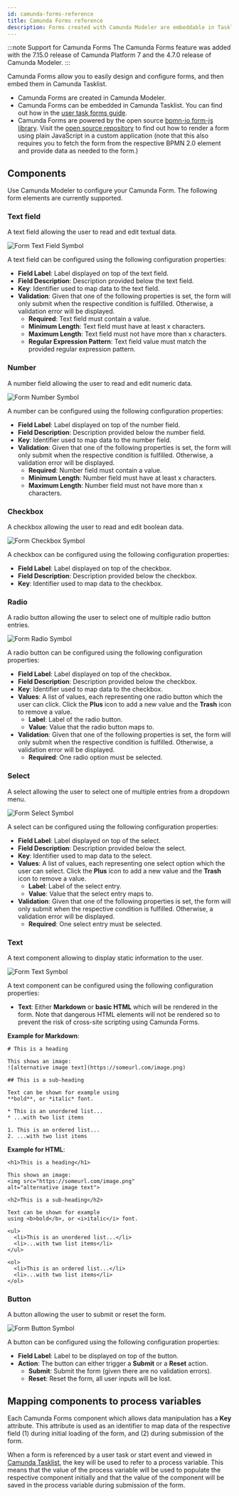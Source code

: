 ```yaml
---
id: camunda-forms-reference
title: Camunda Forms reference
description: Forms created with Camunda Modeler are embeddable in Tasklist.
---
```


:::note Support for Camunda Forms
The Camunda Forms feature was added with the 7.15.0 release of Camunda Platform 7 and the 4.7.0 release of Camunda Modeler.
:::

Camunda Forms allow you to easily design and configure forms, and then embed them in Camunda Tasklist.

- Camunda Forms are created in Camunda Modeler.
- Camunda Forms can be embedded in Camunda Tasklist. You can find out how in the [user task forms guide](../../../guides/utilizing-forms.md).
- Camunda Forms are powered by the open source [bpmn-io form-js library](https://github.com/bpmn-io/form-js). Visit the [open source repository](https://github.com/bpmn-io/form-js) to find out how to render a form using plain JavaScript in a custom application (note that this also requires you to fetch the form from the respective BPMN 2.0 element and provide data as needed to the form.)

## Components

Use Camunda Modeler to configure your Camunda Form. The following form elements are currently supported.

### Text field

A text field allowing the user to read and edit textual data.

![Form Text Field Symbol](./img/form-textField.svg)

A text field can be configured using the following configuration properties:

- **Field Label**: Label displayed on top of the text field.
- **Field Description**: Description provided below the text field.
- **Key**: Identifier used to map data to the text field.
- **Validation**: Given that one of the following properties is set, the form will only submit when the respective condition is fulfilled. Otherwise, a validation error will be displayed.
  - **Required**: Text field must contain a value.
  - **Minimum Length**: Text field must have at least x characters.
  - **Maximum Length**: Text field must not have more than x characters.
  - **Regular Expression Pattern**: Text field value must match the provided regular expression pattern.

### Number

A number field allowing the user to read and edit numeric data.

![Form Number Symbol](./img/form-number.svg)

A number can be configured using the following configuration properties:

- **Field Label**: Label displayed on top of the number field.
- **Field Description**: Description provided below the number field.
- **Key**: Identifier used to map data to the number field.
- **Validation**: Given that one of the following properties is set, the form will only submit when the respective condition is fulfilled. Otherwise, a validation error will be displayed.
  - **Required**: Number field must contain a value.
  - **Minimum Length**: Number field must have at least x characters.
  - **Maximum Length**: Number field must not have more than x characters.

### Checkbox

A checkbox allowing the user to read and edit boolean data.

![Form Checkbox Symbol](./img/form-checkbox.svg)

A checkbox can be configured using the following configuration properties:

- **Field Label**: Label displayed on top of the checkbox.
- **Field Description**: Description provided below the checkbox.
- **Key**: Identifier used to map data to the checkbox.

### Radio

A radio button allowing the user to select one of multiple radio button entries.

![Form Radio Symbol](./img/form-radio.svg)

A radio button can be configured using the following configuration properties:

- **Field Label**: Label displayed on top of the checkbox.
- **Field Description**: Description provided below the checkbox.
- **Key**: Identifier used to map data to the checkbox.
- **Values**: A list of values, each representing one radio button which the user can click. Click the **Plus** icon to add a new value and the **Trash** icon to remove a value.
  - **Label**: Label of the radio button.
  - **Value**: Value that the radio button maps to.
- **Validation**: Given that one of the following properties is set, the form will only submit when the respective condition is fulfilled. Otherwise, a validation error will be displayed.
  - **Required**: One radio option must be selected.

### Select

A select allowing the user to select one of multiple entries from a dropdown menu.

![Form Select Symbol](./img/form-select.svg)

A select can be configured using the following configuration properties:

- **Field Label**: Label displayed on top of the select.
- **Field Description**: Description provided below the select.
- **Key**: Identifier used to map data to the select.
- **Values**: A list of values, each representing one select option which the user can select. Click the **Plus** icon to add a new value and the **Trash** icon to remove a value.
  - **Label**: Label of the select entry.
  - **Value**: Value that the select entry maps to.
- **Validation**: Given that one of the following properties is set, the form will only submit when the respective condition is fulfilled. Otherwise, a validation error will be displayed.
  - **Required**: One select entry must be selected.

### Text

A text component allowing to display static information to the user.

![Form Text Symbol](./img/form-text.svg)

A text component can be configured using the following configuration properties:

- **Text**: Either **Markdown** or **basic HTML** which will be rendered in the form. Note that dangerous HTML elements will not be rendered so to prevent the risk of cross-site scripting using Camunda Forms.

**Example for Markdown**:

```
# This is a heading

This shows an image:
![alternative image text](https://someurl.com/image.png)

## This is a sub-heading

Text can be shown for example using
**bold**, or *italic* font.

* This is an unordered list...
* ...with two list items

1. This is an ordered list...
2. ...with two list items
```

**Example for HTML**:

```
<h1>This is a heading</h1>

This shows an image:
<img src="https://someurl.com/image.png"
alt="alternative image text">

<h2>This is a sub-heading</h2>

Text can be shown for example
using <b>bold</b>, or <i>italic</i> font.

<ul>
  <li>This is an unordered list...</li>
  <li>...with two list items</li>
</ul>

<ol>
  <li>This is an ordered list...</li>
  <li>...with two list items</li>
</ol>
```

### Button

A button allowing the user to submit or reset the form.

![Form Button Symbol](./img/form-button.svg)

A button can be configured using the following configuration properties:

- **Field Label**: Label to be displayed on top of the button.
- **Action**: The button can either trigger a **Submit** or a **Reset** action.
  - **Submit**: Submit the form (given there are no validation errors).
  - **Reset**: Reset the form, all user inputs will be lost.

## Mapping components to process variables

Each Camunda Forms component which allows data manipulation has a **Key** attribute. This attribute is used as an identifier to map data of the respective field (1) during initial loading of the form, and (2) during submission of the form.

When a form is referenced by a user task or start event and viewed in [Camunda Tasklist](../../tasklist/introduction-to-tasklist.md), the key will be used to refer to a process variable. This means that the value of the process variable will be used to populate the respective component initially and that the value of the component will be saved in the process variable during submission of the form.
